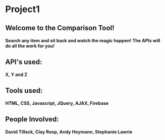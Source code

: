# Project1


## Welcome to the Comparison Tool!
#### Search any item and sit back and watch the magic happen! The APIs will do all the work for you!



## API's used:
#### X, Y and Z



## Tools used:
#### HTML, CSS, Javascript, JQuery, AJAX, Firebase



## People Involved:
#### David Tillack, Clay Roop, Andy Heymann, Stephanie Lawrie